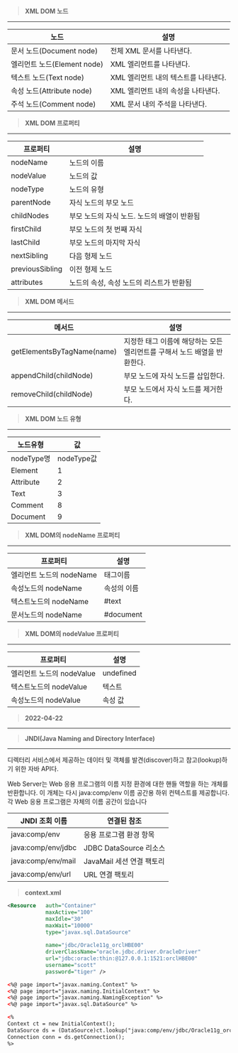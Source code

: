 > **XML DOM 노드** 

-------------------------

|노드|설명|
|--|--|
|문서 노드(Document node)	| 전체 XML 문서를 나타낸다.|
|엘리먼트 노드(Element node)	| XML 엘리먼트를 나타낸다.|
|텍스트 노드(Text node)		| XML 엘리먼트 내의 텍스트를 나타낸다.|
|속성 노드(Attribute node)	| XML 엘리먼트 내의 속성을 나타낸다.|
|주석 노드(Comment node)		| XML 문서 내의 주석을 나타낸다.|

> **XML DOM 프로퍼티**

-------------------------

|프로퍼티|설명|
|--|--|
|nodeName 			| 노드의 이름|
|nodeValue 			| 노드의 값|
|nodeType 			| 노드의 유형|
|parentNode 		| 자식 노드의 부모 노드|
|childNodes 		| 부모 노드의 자식 노드. 노드의 배열이 반환됨|
|firstChild 		| 부모 노드의 첫 번째 자식|
|lastChild 			| 부모 노드의 마지막 자식|
|nextSibling 		| 다음 형제 노드|
|previousSibling 	| 이전 형제 노드|
|attributes 			| 노드의 속성, 속성 노드의 리스트가 반환됨|

> **XML DOM 메서드**

-------------------------

|메서드|설명|
|--|--|
|getElementsByTagName(name) | 	 지정한 태그 이름에 해당하는 모든 엘리먼트를 구해서 노드 배열을 반환한다.|
|appendChild(childNode) 		| 부모 노드에 자식 노드를 삽입한다.|
|removeChild(childNode) 		| 부모 노드에서 자식 노드를 제거한다.|
 
> **XML DOM 노드 유형**

-------------------------

|노드유형|값|
|--|--|
|nodeType명| 	nodeType값|
|Element|			1|
|Attribute|		2|
|Text|			3|
|Comment|			8|
|Document|		9|

> **XML DOM의  nodeName 프로퍼티**

-------------------------

|프로퍼티|설명|
|--|--|
|엘리먼트 노드의 nodeName 	| 태그이름|
|속성노드의 nodeName	|	 속성의 이름|
|텍스트노드의 nodeName 	| #text|
|문서노드의 nodeName 	| #document|

> **XML DOM의  nodeValue 프로퍼티**

-------------------------

|프로퍼티|설명|
|--|--|
|엘리먼트 노드의 nodeValue | undefined|
|텍스트노드의 nodeValue 	| 텍스트|
|속성노드의 nodeValue	| 속성 값|

> **2022-04-22**

-----------------------------

> **JNDI(Java Naming and Directory Interface)**

----------------------------------------------------

디렉터리 서비스에서 제공하는 데이터 및 객체를 발견(discover)하고 참고(lookup)하기 위한 자바 API다.

Web Server는 Web 응용 프로그램의 이름 지정 환경에 대한 핸들 역할을 하는 개체를 반환합니다. 
이 개체는 다시 java:comp/env 이름 공간용 하위 컨텍스트를 제공합니다. 
각 Web 응용 프로그램은 자체의 이름 공간이 있습니다

|JNDI 조회 이름 	|	연결된 참조|
|--|--|
|java:comp/env |		응용 프로그램 환경 항목|
|java:comp/env/jdbc |	JDBC DataSource 리소스|
|java:comp/env/mail |	JavaMail 세션 연결 팩토리|
|java:comp/env/url |	URL 연결 팩토리|

> **context.xml**

```xml
<Resource 	auth="Container" 				 
			maxActive="100" 
			maxIdle="30" 
			maxWait="10000"  
			type="javax.sql.DataSource" 
			
			name="jdbc/Oracle11g_orclHBE00"
			driverClassName="oracle.jdbc.driver.OracleDriver"
			url="jdbc:oracle:thin:@127.0.0.1:1521:orclHBE00"
			username="scott" 
			password="tiger" />

<%@ page import="javax.naming.Context" %>
<%@ page import="javax.naming.InitialContext" %>
<%@ page import="javax.naming.NamingException" %>
<%@ page import="javax.sql.DataSource" %>

<%
Context ct = new InitialContext();
DataSource ds = (DataSource)ct.lookup("java:comp/env/jdbc/Oracle11g_orclKOSMO00");
Connection conn = ds.getConnection(); 			
%>
``` 
